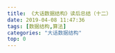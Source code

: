 ```yaml
---
title: 《大话数据结构》读后总结（十二）
date: 2019-04-08 11:47:36
tags: [数据结构,算法]
categories: "大话数据结构"
top: 0
---
```

